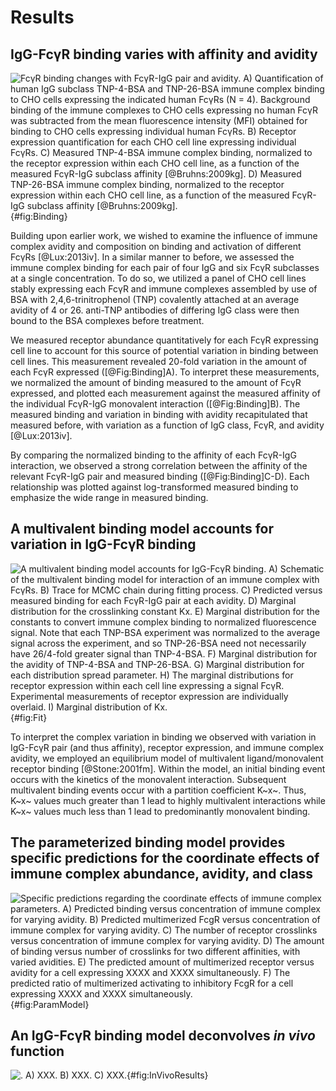 # Results

## IgG-FcγR binding varies with affinity and avidity

![**FcγR binding changes with FcγR-IgG pair and avidity.** A) Quantification of human IgG subclass TNP-4-BSA and TNP-26-BSA immune complex binding to CHO cells expressing the indicated human FcγRs (N = 4). Background binding of the immune complexes to CHO cells expressing no human FcγR was subtracted from the mean fluorescence intensity (MFI) obtained for binding to CHO cells expressing individual human FcγRs. B) Receptor expression quantification for each CHO cell line expressing individual FcγRs. C) Measured TNP-4-BSA immune complex binding, normalized to the receptor expression within each CHO cell line, as a function of the measured FcγR-IgG subclass affinity [@Bruhns:2009kg]. D) Measured TNP-26-BSA immune complex binding, normalized to the receptor expression within each CHO cell line, as a function of the measured FcγR-IgG subclass affinity [@Bruhns:2009kg].](./Figures/Figure1.png){#fig:Binding}

Building upon earlier work, we wished to examine the influence of immune complex avidity and composition on binding and activation of different FcγRs [@Lux:2013iv]. In a similar manner to before, we assessed the immune complex binding for each pair of four IgG and six FcγR subclasses at a single concentration. To do so, we utilized a panel of CHO cell lines stably expressing each FcγR and immune complexes assembled by use of BSA with 2,4,6-trinitrophenol (TNP) covalently attached at an average avidity of 4 or 26. anti-TNP antibodies of differing IgG class were then bound to the BSA complexes before treatment.

We measured receptor abundance quantitatively for each FcγR expressing cell line to account for this source of potential variation in binding between cell lines. This measurement revealed 20-fold variation in the amount of each FcγR expressed ([@Fig:Binding]A). To interpret these measurements, we normalized the amount of binding measured to the amount of FcγR expressed, and plotted each measurement against the measured affinity of the individual FcγR-IgG monovalent interaction ([@Fig:Binding]B). The measured binding and variation in binding with avidity recapitulated that measured before, with variation as a function of IgG class, FcγR, and avidity [@Lux:2013iv].

By comparing the normalized binding to the affinity of each FcγR-IgG interaction, we observed a strong correlation between the affinity of the relevant FcγR-IgG pair and measured binding ([@Fig:Binding]C-D). Each relationship was plotted against log-transformed measured binding to emphasize the wide range in measured binding.





## A multivalent binding model accounts for variation in IgG-FcγR binding

![**A multivalent binding model accounts for IgG-FcγR binding.** A) Schematic of the multivalent binding model for interaction of an immune complex with FcγRs. B) Trace for MCMC chain during fitting process. C) Predicted versus measured binding for each FcγR-IgG pair at each avidity. D) Marginal distribution for the crosslinking constant Kx. E) Marginal distribution for the constants to convert immune complex binding to normalized fluorescence signal. Note that each TNP-BSA experiment was normalized to the average signal across the experiment, and so TNP-26-BSA need not necessarily have 26/4-fold greater signal than TNP-4-BSA. F) Marginal distribution for the avidity of TNP-4-BSA and TNP-26-BSA. G) Marginal distribution for each distribution spread parameter. H) The marginal distributions for receptor expression within each cell line expressing a signal FcγR. Experimental measurements of receptor expression are individually overlaid. I) Marginal distribution of Kx.](./Figures/Figure2.png){#fig:Fit}

To interpret the complex variation in binding we observed with variation in IgG-FcγR pair (and thus affinity), receptor expression, and immune complex avidity, we employed an equilibrium model of multivalent ligand/monovalent receptor binding [@Stone:2001fm]. Within the model, an initial binding event occurs with the kinetics of the monovalent interaction. Subsequent multivalent binding events occur with a partition coefficient K~x~. Thus, K~x~ values much greater than 1 lead to highly multivalent interactions while K~x~ values much less than 1 lead to predominantly monovalent binding.
















## The parameterized binding model provides specific predictions for the coordinate effects of immune complex abundance, avidity, and class

![**Specific predictions regarding the coordinate effects of immune complex parameters.** A) Predicted binding versus concentration of immune complex for varying avidity. B) Predicted multimerized FcgR versus concentration of immune complex for varying avidity. C) The number of receptor crosslinks versus concentration of immune complex for varying avidity. D) The amount of binding versus number of crosslinks for two different affinities, with varied avidities. E) The predicted amount of multimerized receptor versus avidity for a cell expressing XXXX and XXXX simultaneously. F) The predicted ratio of multimerized activating to inhibitory FcgR for a cell expressing XXXX and XXXX simultaneously.](./Figures/Figure3.png){#fig:ParamModel}











## An IgG-FcγR binding model deconvolves *in vivo* function

![**.** A) XXX. B) XXX. C) XXX.](./Figures/Foo.png){#fig:InVivoResults}
